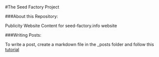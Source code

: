 #The Seed Factory Project

###About this Repository:

Publicity Website Content for seed-factory.info website

###Writing Posts:

To write a post, create a markdown file in the _posts folder and follow this [tutorial](http://jekyllrb.com/docs/posts/)

